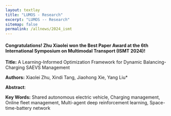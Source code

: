 ```yaml
---
layout: textlay
title: "LUMOS - Research"
excerpt: "LUMOS -- Research"
sitemap: false
permalink: /allnews/2024_ismt
---
```


#### Congratulations! Zhu Xiaolei won the Best Paper Award at the 6th International Symposium on Multimodal Transport (ISMT 2024)!

**Title:** A Learning-Informed Optimization Framework for Dynamic Balancing-Charging SAEVS Management

**Authors:** Xiaolei Zhu, Xindi Tang, Jiaohong Xie, Yang Liu*

**Abstract**: 

**Key Words:** Shared autonomous electric vehicle, Charging management, Online fleet management, Multi-agent deep reinforcement learning, Space-time-battery network



